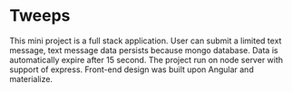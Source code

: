 # Tweeps
This mini project is a full stack application.  User can submit a limited text message, text message data persists because mongo database.  Data is automatically expire after 15 second.  The project run on node server with support of express.  Front-end design was built upon Angular and materialize.
